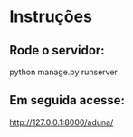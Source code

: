 # Instruções


## Rode o servidor:

python manage.py runserver

## Em seguida acesse:

http://127.0.0.1:8000/aduna/


